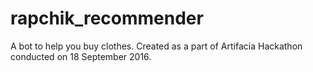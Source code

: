 # rapchik_recommender
A bot to help you buy clothes. Created as a part of Artifacia Hackathon conducted on 18 September 2016. 
